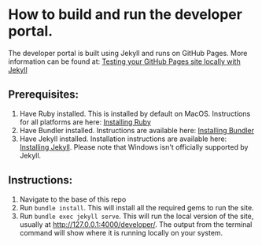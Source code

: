 # How to build and run the developer portal.

The developer portal is built using Jekyll and runs on GitHub Pages.  More information can be found at: <a href="https://docs.github.com/en/pages/setting-up-a-github-pages-site-with-jekyll/testing-your-github-pages-site-locally-with-jekyll">Testing your GitHub Pages site locally with Jekyll</a>

## Prerequisites:
  1. Have Ruby installed.  This is installed by default on MacOS. Instructions for all platforms are here: <a href="https://www.ruby-lang.org/en/documentation/installation/">Installing Ruby</a>
  2. Have Bundler installed.  Instructions are available here: <a href="https://bundler.io">Installing Bundler</a>
  3. Have Jekyll installed.  Installation instructions are available here: <a href="https://jekyllrb.com">Installing Jekyll</a>. Please note that Windows isn't officially supported by Jekyll.
  
  
## Instructions:
  1. Navigate to the base of this repo
  2. Run `bundle install`.  This will install all the required gems to run the site.
  3. Run `bundle exec jekyll serve`. This will run the local version of the site, usually at http://127.0.0.1:4000/developer/.  The output from the terminal command will show where it is running locally on your system.

